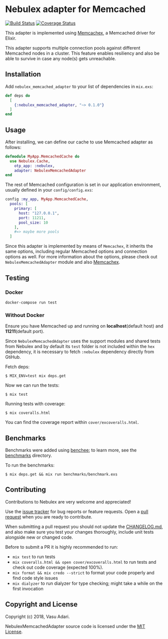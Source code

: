 # Nebulex adapter for Memcached

[![Build Status](https://travis-ci.org/vasuadari/nebulex_memcached_adapter.svg?branch=master)](https://travis-ci.org/vasuadari/nebulex_memcached_adapter)
[![Coverage Status](https://coveralls.io/repos/github/vasuadari/nebulex_memcached_adapter/badge.svg?branch=task%2Fsetup_ci)](https://coveralls.io/github/vasuadari/nebulex_memcached_adapter?branch=task%2Fsetup_ci)

This adapter is implemented using [Memcachex](https://github.com/ananthakumaran/memcachex),
a Memcached driver for Elixir.

This adapter supports multiple connection pools against different Memcached nodes
in a cluster. This feature enables resiliency and also be able to survive
in case any node(s) gets unreachable.

## Installation

Add `nebulex_memcached_adapter` to your list of dependencies in `mix.exs`:

```elixir
def deps do
  [
    {:nebulex_memcached_adapter, "~> 0.1.0"}
  ]
end
```

## Usage

After installing, we can define our cache to use Memcached adapter as follows:

```elixir
defmodule MyApp.MemcachedCache do
  use Nebulex.Cache,
    otp_app: :nebulex,
    adapter: NebulexMemcachedAdapter
end
```

The rest of Memcached configuration is set in our application environment, usually
defined in your `config/config.exs`:

```elixir
config :my_app, MyApp.MemcachedCache,
  pools: [
    primary: [
      host: "127.0.0.1",
      port: 11211,
      pool_size: 10
    ],
    #=> maybe more pools
  ]
```

Since this adapter is implemented by means of `Memcachex`, it inherits the same
options, including regular Memcached options and connection options as well. For
more information about the options, please check out `NebulexMemcachedAdapter`
module and also [Memcachex](https://github.com/ananthakumaran/memcachex).

## Testing

### Docker

```
docker-compose run test
```

### Without Docker

Ensure you have Memcached up and running on **localhost**(default host) and
**11211**(default port).

Since `NebulexMemcachedAdapter` uses the support modules and shared tests from
Nebulex and by default its `test` folder is not included within the `hex`
dependency, it is necessary to fetch `:nebulex` dependency directly from GtiHub.

Fetch deps:

```
$ MIX_ENV=test mix deps.get
```

Now we can run the tests:

```
$ mix test
```

Running tests with coverage:

```
$ mix coveralls.html
```

You can find the coverage report within `cover/excoveralls.html`.

## Benchmarks

Benchmarks were added using [benchee](https://github.com/PragTob/benchee);
to learn more, see the [benchmarks](./benchmarks) directory.

To run the benchmarks:

```
$ mix deps.get && mix run benchmarks/benchmark.exs
```

## Contributing

Contributions to Nebulex are very welcome and appreciated!

Use the [issue tracker](https://github.com/vasuadari/nebulex_memcached_adapter/issues)
for bug reports or feature requests. Open a
[pull request](https://github.com/vasuadari/nebulex_memcached_adapter/pulls)
when you are ready to contribute.

When submitting a pull request you should not update the [CHANGELOG.md](CHANGELOG.md),
and also make sure you test your changes thoroughly, include unit tests
alongside new or changed code.

Before to submit a PR it is highly recommended to run:

 * `mix test` to run tests
 * `mix coveralls.html && open cover/excoveralls.html` to run tests and check
   out code coverage (expected 100%).
 * `mix format && mix credo --strict` to format your code properly and find code
   style issues
 * `mix dialyzer` to run dialyzer for type checking; might take a while on the
   first invocation

## Copyright and License

Copyright (c) 2018, Vasu Adari.

NebulexMemcachedAdapter source code is licensed under the [MIT License](LICENSE).
